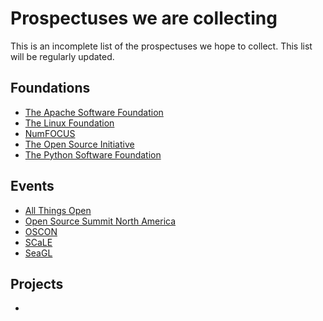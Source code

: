 # Prospectuses we are collecting
This is an incomplete list of the prospectuses we hope to collect. This list will be regularly updated.

## Foundations
* [The Apache Software Foundation](https://apache.org/)
* [The Linux Foundation](https://www.linuxfoundation.org/)
* [NumFOCUS](https://numfocus.org/)
* [The Open Source Initiative](opensource.org/)
* [The Python Software Foundation](https://www.python.org/psf-landing/)

## Events
* [All Things Open](https://www.allthingsopen.org/)
* [Open Source Summit North America](https://events.linuxfoundation.org/open-source-summit-north-america/)
* [OSCON](https://en.wikipedia.org/wiki/O%27Reilly_Open_Source_Convention)
* [SCaLE](https://www.socallinuxexpo.org/)
* [SeaGL](https://seagl.org/)

## Projects
* 